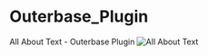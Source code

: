 # Outerbase_Plugin
All About Text - Outerbase Plugin
![All About Text](https://github.com/rama182-maker/Outerbase_Plugin/assets/53969354/d7d39005-b417-4282-8d6e-bb2bc7348611)
